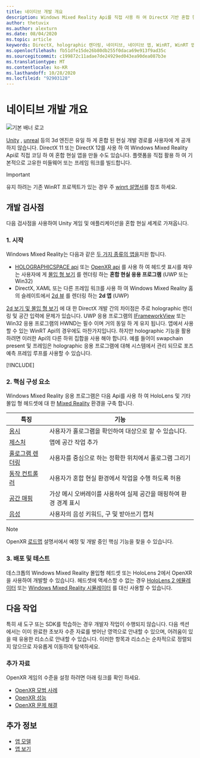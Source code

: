 ```yaml
---
title: 네이티브 개발 개요
description: Windows Mixed Reality Api를 직접 사용 하 여 DirectX 기반 혼합 현실 엔진을 빌드합니다.
author: thetuvix
ms.author: alexturn
ms.date: 08/04/2020
ms.topic: article
keywords: DirectX, holographic 렌더링, 네이티브, 네이티브 앱, WinRT, WinRT 앱, 플랫폼 Api, 사용자 지정 엔진, 미들웨어
ms.openlocfilehash: fb51dfe15de26b80db255f0daca69e913f9ad35c
ms.sourcegitcommit: c199872c11adae7de24929ed043ea90dea087b3e
ms.translationtype: MT
ms.contentlocale: ko-KR
ms.lasthandoff: 10/28/2020
ms.locfileid: "92903128"
---
```

# <a name="native-development-overview"></a>네이티브 개발 개요

![기본 배너 로고](../images/native_logo_banner.png)

[Unity](../unity/unity-development-overview.md) , [unreal](../unreal/unreal-development-overview.md) 등의 3d 엔진은 유일 하 게 혼합 된 현실 개발 경로를 사용자에 게 공개 하지 않습니다. DirectX 11 또는 DirectX 12를 사용 하 여 Windows Mixed Reality Api로 직접 코딩 하 여 혼합 현실 앱을 만들 수도 있습니다. 플랫폼을 직접 활용 하 여 기본적으로 고유한 미들웨어 또는 프레임 워크를 빌드합니다. 

> [!IMPORTANT]
> 유지 하려는 기존 WinRT 프로젝트가 있는 경우 주 [winrt 설명서](creating-a-holographic-directx-project.md)를 참조 하세요. 

## <a name="development-checkpoints"></a>개발 검사점

다음 검사점을 사용하여 Unity 게임 및 애플리케이션을 혼합 현실 세계로 가져옵니다.

### <a name="1-getting-started"></a>1. 시작

Windows Mixed Reality는 다음과 같은 [두 가지 종류의 앱을](../../design/app-views.md)지원 합니다.
* [HOLOGRAPHICSPACE api](getting-a-holographicspace.md) 또는 [OpenXR api](openxr.md) 를 사용 하 여 헤드셋 표시를 채우는 사용자에 게 [몰입 형 보기](../../design/app-views.md) 를 렌더링 하는 **혼합 현실 응용 프로그램** (UWP 또는 Win32)
* DirectX, XAML 또는 다른 프레임 워크를 사용 하 여 Windows Mixed Reality 홈의 슬레이트에서 [2d 뷰](../../design/app-views.md#2d-views) 를 렌더링 하는 **2d 앱** (UWP)

[2d 보기 및 몰입 형 보기](../../design/app-views.md) 에 대 한 DirectX 개발 간의 차이점은 주로 holographic 렌더링 및 공간 입력에 문제가 있습니다. UWP 응용 프로그램의 [IFrameworkView](https://msdn.microsoft.com/library/windows/apps/windows.applicationmodel.core.iframeworkview.aspx) 또는 Win32 응용 프로그램의 HWND는 필수 이며 거의 동일 하 게 유지 됩니다. 앱에서 사용할 수 있는 WinRT Api의 경우에도 마찬가지입니다. 하지만 holographic 기능을 활용 하려면 이러한 Api의 다른 하위 집합을 사용 해야 합니다. 예를 들어이 swapchain present 및 프레임은 holographic 응용 프로그램에 대해 시스템에서 관리 되므로 포즈 예측 프레임 루프를 사용할 수 있습니다.

[!INCLUDE[](../includes/native-getting-started.md)]

### <a name="2-core-building-blocks"></a>2. 핵심 구성 요소

Windows Mixed Reality 응용 프로그램은 다음 Api를 사용 하 여 HoloLens 및 기타 몰입 형 헤드셋에 대 한 [Mixed Reality](../../discover/mixed-reality.md) 환경을 구축 합니다.

|  특징  |  기능  |
| --- | --- |
| [응시](../../design/gaze-and-commit.md) | 사용자가 홀로그램을 확인하여 대상으로 할 수 있습니다. |
| [제스처](../../design/gaze-and-commit.md#composite-gestures) | 앱에 공간 작업 추가 |
| [홀로그램 렌더링](../platform-capabilities-and-apis/rendering.md) | 사용자를 중심으로 하는 정확한 위치에서 홀로그램 그리기 |
| [동작 컨트롤러](../../design/motion-controllers.md) | 사용자가 혼합 현실 환경에서 작업을 수행 하도록 허용 |
| [공간 매핑](../../design/spatial-mapping.md) | 가상 메시 오버레이를 사용하여 실제 공간을 매핑하여 환경 경계 표시 |
| [음성](../../design/voice-input.md) | 사용자의 음성 키워드, 구 및 받아쓰기 캡처 |
 
> [!NOTE]
> OpenXR [로드맵](openxr.md#roadmap) 설명서에서 예정 및 개발 중인 핵심 기능을 찾을 수 있습니다.

### <a name="3-deploying-and-testing"></a>3. 배포 및 테스트

데스크톱의 Windows Mixed Reality 몰입형 헤드셋 또는 HoloLens 2에서 OpenXR을 사용하여 개발할 수 있습니다.  헤드셋에 액세스할 수 없는 경우 [HoloLens 2 에뮬레이터](../platform-capabilities-and-apis/using-the-hololens-emulator.md) 또는 [Windows Mixed Reality 시뮬레이터](../platform-capabilities-and-apis/using-the-windows-mixed-reality-simulator.md) 를 대신 사용할 수 있습니다.

## <a name="whats-next"></a>다음 작업

특히 새 도구 또는 SDK를 학습하는 경우 개발자 작업이 수행되지 않습니다. 다음 섹션에서는 이미 완료한 초보자 수준 자료를 벗어난 영역으로 안내할 수 있으며, 어려움이 있을 때 유용한 리소스로 안내할 수 있습니다. 이러한 항목과 리소스는 순차적으로 정렬되지 않으므로 자유롭게 이동하여 탐색하세요.

### <a name="additional-resources"></a>추가 자료

OpenXR 게임의 수준을 설정 하려면 아래 링크를 확인 하세요.

* [OpenXR 모범 사례](openxr-best-practices.md)
* [OpenXR 성능](openxr-performance.md)
* [OpenXR 문제 해결](openxr-troubleshooting.md)

## <a name="see-also"></a>추가 정보
* [앱 모델](../../design/app-model.md)
* [앱 보기](../../design/app-views.md)
